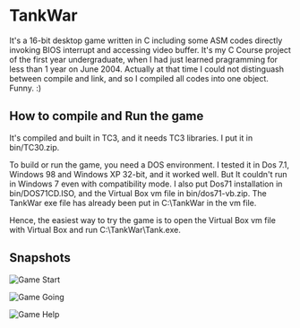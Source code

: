 # TankWar

It's a 16-bit desktop game written in C including some ASM codes directly invoking BIOS interrupt and accessing video buffer. It's my C Course project of the first year undergraduate, when I had just learned pragramming for less than 1 year on June 2004. Actually at that time I could not distinguash between compile and link, and so I compiled all codes into one object. Funny. :)

## How to compile and Run the game

It's compiled and built in TC3, and it needs TC3 libraries. I put it in bin/TC30.zip. 

To build or run the game, you need a DOS environment. I tested it in Dos 7.1, Windows 98 and Windows XP 32-bit, and it worked well. But It couldn't run in Windows 7 even with compatibility mode. I also put Dos71 installation in bin/DOS71CD.ISO, and the Virtual Box vm file in bin/dos71-vb.zip. The TankWar exe file has already been put in C:\TankWar in the vm file.

Hence, the easiest way to try the game is to open the Virtual Box vm file with Virtual Box and run C:\TankWar\Tank.exe.

## Snapshots

![Game Start][img_start]
  
![Game Going][img_game]
  
![Game Help][img_help]

[img_start]: https://raw.github.com/landys/TankWar/master/docs/snapshots/start.png "Game Start"
[img_game]: https://raw.github.com/landys/TankWar/master/docs/snapshots/game.png "Game Going"
[img_help]: https://raw.github.com/landys/TankWar/master/docs/snapshots/help.png "Game Help"
